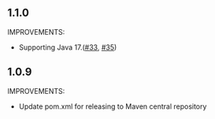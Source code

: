 ## 1.1.0
IMPROVEMENTS:
* Supporting Java 17.([#33](https://github.com/personium/personium-plugin-base/pull/33), [#35](https://github.com/personium/personium-plugin-base/pull/35))

## 1.0.9
IMPROVEMENTS:
* Update pom.xml for releasing to Maven central repository
